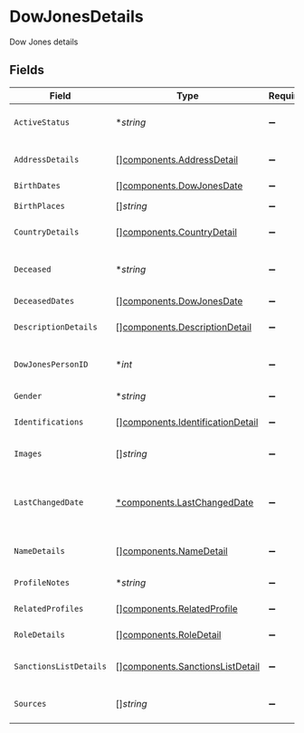 # DowJonesDetails

Dow Jones details


## Fields

| Field                                                                                | Type                                                                                 | Required                                                                             | Description                                                                          | Example                                                                              |
| ------------------------------------------------------------------------------------ | ------------------------------------------------------------------------------------ | ------------------------------------------------------------------------------------ | ------------------------------------------------------------------------------------ | ------------------------------------------------------------------------------------ |
| `ActiveStatus`                                                                       | **string*                                                                            | :heavy_minus_sign:                                                                   | Active status of matched profile                                                     | Active                                                                               |
| `AddressDetails`                                                                     | [][components.AddressDetail](../../models/components/addressdetail.md)               | :heavy_minus_sign:                                                                   | Corresponding address details                                                        |                                                                                      |
| `BirthDates`                                                                         | [][components.DowJonesDate](../../models/components/dowjonesdate.md)                 | :heavy_minus_sign:                                                                   | Dates of birth                                                                       |                                                                                      |
| `BirthPlaces`                                                                        | []*string*                                                                           | :heavy_minus_sign:                                                                   | Corresponding birth places                                                           |                                                                                      |
| `CountryDetails`                                                                     | [][components.CountryDetail](../../models/components/countrydetail.md)               | :heavy_minus_sign:                                                                   | Corresponding country details                                                        |                                                                                      |
| `Deceased`                                                                           | **string*                                                                            | :heavy_minus_sign:                                                                   | If corresponding person is deceased                                                  | No                                                                                   |
| `DeceasedDates`                                                                      | [][components.DowJonesDate](../../models/components/dowjonesdate.md)                 | :heavy_minus_sign:                                                                   | Dates of death                                                                       |                                                                                      |
| `DescriptionDetails`                                                                 | [][components.DescriptionDetail](../../models/components/descriptiondetail.md)       | :heavy_minus_sign:                                                                   | Corresponding description details                                                    |                                                                                      |
| `DowJonesPersonID`                                                                   | **int*                                                                               | :heavy_minus_sign:                                                                   | Dow Jones profile person id                                                          | 123456                                                                               |
| `Gender`                                                                             | **string*                                                                            | :heavy_minus_sign:                                                                   | Gender of person                                                                     | Female                                                                               |
| `Identifications`                                                                    | [][components.IdentificationDetail](../../models/components/identificationdetail.md) | :heavy_minus_sign:                                                                   | Corresponding identifications                                                        |                                                                                      |
| `Images`                                                                             | []*string*                                                                           | :heavy_minus_sign:                                                                   | Images relating to profile                                                           |                                                                                      |
| `LastChangedDate`                                                                    | [*components.LastChangedDate](../../models/components/lastchangeddate.md)            | :heavy_minus_sign:                                                                   | Date profile was last updated                                                        | 2020-01-01 00:00:00 +0000 UTC                                                        |
| `NameDetails`                                                                        | [][components.NameDetail](../../models/components/namedetail.md)                     | :heavy_minus_sign:                                                                   | Name details associated with profile                                                 |                                                                                      |
| `ProfileNotes`                                                                       | **string*                                                                            | :heavy_minus_sign:                                                                   | Associated profile notes                                                             | Fraud                                                                                |
| `RelatedProfiles`                                                                    | [][components.RelatedProfile](../../models/components/relatedprofile.md)             | :heavy_minus_sign:                                                                   | Related profiles                                                                     |                                                                                      |
| `RoleDetails`                                                                        | [][components.RoleDetail](../../models/components/roledetail.md)                     | :heavy_minus_sign:                                                                   | Corresponding role details                                                           |                                                                                      |
| `SanctionsListDetails`                                                               | [][components.SanctionsListDetail](../../models/components/sanctionslistdetail.md)   | :heavy_minus_sign:                                                                   | Corresponding sanctions list details                                                 |                                                                                      |
| `Sources`                                                                            | []*string*                                                                           | :heavy_minus_sign:                                                                   | Sources relating to profile                                                          |                                                                                      |